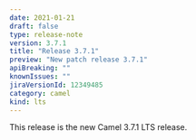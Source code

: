 ```yaml
---
date: 2021-01-21
draft: false
type: release-note
version: 3.7.1
title: "Release 3.7.1"
preview: "New patch release 3.7.1"
apiBreaking: ""
knownIssues: ""
jiraVersionId: 12349485
category: camel
kind: lts
---
```


This release is the new Camel 3.7.1 LTS release.
